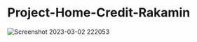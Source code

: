# Project-Home-Credit-Rakamin

![Screenshot 2023-03-02 222053](https://github.com/Trimithakrn/Project-Home-Credit-Rakamin/assets/117138547/9b36a0a9-d8b7-46f8-89c7-d31cc03de297)
